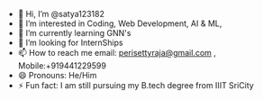 - 👋 Hi, I’m @satya123182
- 👀 I’m interested in Coding, Web Development, AI & ML,
- 🌱 I’m currently learning GNN's
- 💞️ I’m looking for InternShips 
- 📫 How to reach me email: perisettyraja@gmail.com , Mobile:+919441229599
- 😄 Pronouns: He/Him
- ⚡ Fun fact: I am still pursuing my B.tech degree from IIIT SriCity 

<!---
satya123182/satya123182 is a ✨ special ✨ repository because its `README.md` (this file) appears on your GitHub profile.
You can click the Preview link to take a look at your changes.
--->
